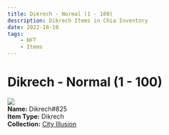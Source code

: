```yaml
---
title: Dikrech - Normal (1 - 100)
description: Dikrech Items in Chia Inventory
date: 2022-10-10
tags:
    - NFT
    - Items
---
```


# Dikrech - Normal (1 - 100)
<div class="item_thumbnail">
<img loading="lazy" src="https://sv2no62xregqpvuwgrx3m5bnxpb66c3l4ibskrbhd5zdykjkptcq.arweave.net/lXTXe1eJDQfWljRvtnQtu8PvC2viAyVEJx9yPCkqfMU"><br/>
<div><strong>Name:</strong> Dikrech#825</div>
<div><strong>Item Type:</strong> Dikrech</div>
<div><strong>Collection:</strong> <a href="https://www.spacescan.io/xch/nft/collection/col1lend2dcn558km4wcwta4xnkfv3xpcmlp9kyt0m909emvfxechlyqdl5ndg">City Illusion</a></div>
</div>

